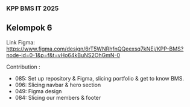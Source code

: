 ### KPP BMS IT 2025 ###
## Kelompok 6 ##

Link Figma: https://www.figma.com/design/6rT5WNRhfnQQeexsq7kNEj/KPP-BMS?node-id=0-1&p=f&t=vHo64kBuNS2OhGmN-0

Contribution : 
- 085: Set up repository & Figma, slicing portfolio & get to know BMS.
- 096: Slicing navbar & hero section
- 049: Figma design
- 084: Slicing our members & footer
